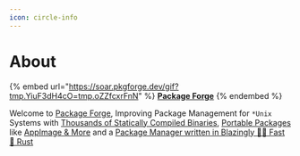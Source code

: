 ```yaml
---
icon: circle-info
---
```


# About



{% embed url="https://soar.pkgforge.dev/gif?tmp.YiuF3dH4cO=tmp.oZZfcxrFnN" %}
[**Package Forge**](https://github.com/pkgforge)
{% endembed %}

Welcome to [Package Forge](https://github.com/pkgforge), Improving Package Management for `*Unix` Systems with [Thousands of Statically Compiled Binaries](https://github.com/Azathothas/Toolpacks), [Portable Packages](https://github.com/pkgforge/soarpkgs) like [AppImage & More](https://github.com/pkgforge/pkgcache) and a [Package Manager written in Blazingly 🚀🚀 Fast 🦀 Rust](https://github.com/pkgforge/soar)
